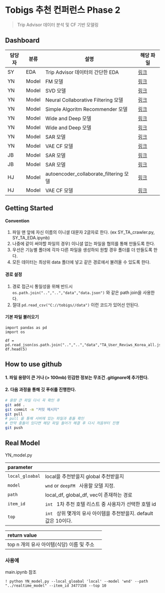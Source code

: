 # Tobigs 추천 컨퍼런스 Phase 2 

> Trip Advisor 데이터 분석 및 CF 기반 모델링

## Dashboard

|담당자|분류|설명|해당 파일|
|--|--|--|--|
|SY|EDA|Trip Advisor 데이터의 간단한 EDA|[링크](src/data_prep/SY_TA_EDA.ipynb)|
|YN|Model|FM 모델|[링크](src/model/YN_Factorization_Matrix.ipynb)|
|YN|Model|SVD 모델|[링크](src/model/YN_TripAdvisor_SVD_python.ipynb)|
|YN|Model|Neural Collaborative Filtering 모델|[링크](src/model/YN_NCF.ipynb)|
|YN|Model|Simple Algoritm Recommender 모델|[링크](src/model/YN_SAR_based_Recommder.ipynb)|
|YN|Model|Wide and Deep 모델|[링크](src/model/YN_wide_deep.ipynb)|
|YN|Model|Wide and Deep 모델|[링크](src/model/YN_wide_deep_all.ipynb)|
|YN|Model|SAR 모델|[링크](src/model/YN_SAR_based_Recommender.ipynb)|
|YN|Model|VAE CF 모델|[링크](src/model/YN_vaecf.ipynb)|
|JB|Model|SAR 모델|[링크](src/model/JB_SAR.ipynb)|
|JB|Model|SAR 모델|[링크](src/model/JB_SAR_v2.ipynb)|
|HJ|Model|autoencoder_collaborate_filtering 모델|[링크](src/model/HJ_autoencoder_collaborate_filtering.ipynb)|
|HJ|Model|VAE CF 모델|[링크](src/model/HJ_vae_sar_ver2.ipynb)|

## Getting Started

#### Convention

1. 파일 맨 앞에 자신 이름의 이니셜 대문자 2글자로 한다. (ex SY_TA_crawler.py, SY_TA_EDA.ipynb)
2. 나중에 같이 써야할 파일의 경우) 이니셜 없는 파일을 협의를 통해 만들도록 한다.
3. 우선은 기능별 폴더에 각자 다른 파일을 생성하되 원할 경우 폴더를 더 만들도록 한다. 
4. 모든 데이터는 최상위 data 폴더에 넣고 같은 경로에서 불려올 수 있도록 한다.

#### 경로 설정
1. 경로 접근시 통일성을 위해 반드시 `os.path.join("..","..","data","data.json")` 와 같은 path join을 사용한다.
2. 절대 `pd.read_csv("C://tobigs//data")` 이런 코드가 있어선 안된다.

#### 기본 파일 불러오기 

```
import pandas as pd 
import os

df = pd.read_json(os.path.join("..","..","data","TA_User_Reviws_Korea_all.json"))
df.head(5)
```


## How to use github

#### 1. 파일 용량이 큰 거나 (> 100mb) 민감한 정보는 무조건 .gitignore에 추가한다.

#### 2. 다음 과정을 통해 깃 푸쉬를 진행한다.

``` bash
# 용량 큰 파일 다시 꼭 확인 후
git add .
git commit -m "커밋 메시지"
git pull
# pull 을 통해 서버에 있는 파일과 충돌 확인
# 만약 충돌이 있다면 해당 파일 들어가 해결 후 다시 처음부터 진행
git push
```

## Real Model 
YN_model.py

| parameter     |                                                              |
| :--------- | ------------------------------------------------------------ |
| `local_gloabal`    | local을 추천받을지 global 추천받을지 |
| `model`   | `wnd` or `deepFM` &nbsp; 사용할 모델 지정. |
| `path`   | local_df, global_df, vec이 존재하는 경로 |
| `item_id`   | `int` &nbsp; 1차 추천 호텔 리스트 중 사용자가 선택한 호텔 id 
| `top`   | `int` &nbsp; 상위 몇개의 유사 아이템을 추천받을지. default 값은 10이다.  |


| return value|                                                              |
| :---------- | ------------------------------------------------------------ |
| top n 개의 유사 아이템(식당) 이름 및 주소|

### 사용예 
main.ipynb 참조 
```
! python YN_model.py --local_gloabal 'local' --model 'wnd' --path "../realtime_model" --item_id 3477158 --top 10
```








